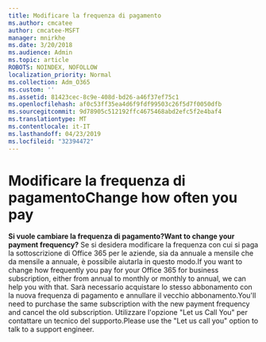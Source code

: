 ```yaml
---
title: Modificare la frequenza di pagamento
ms.author: cmcatee
author: cmcatee-MSFT
manager: mnirkhe
ms.date: 3/20/2018
ms.audience: Admin
ms.topic: article
ROBOTS: NOINDEX, NOFOLLOW
localization_priority: Normal
ms.collection: Adm_O365
ms.custom: ''
ms.assetid: 81423cec-8c9e-408d-bd26-a46f37ef75c1
ms.openlocfilehash: af0c53ff35ea4d6f9fdf99503c26f5d7f0050dfb
ms.sourcegitcommit: 9d78905c512192ffc4675468abd2efc5f2e4baf4
ms.translationtype: MT
ms.contentlocale: it-IT
ms.lasthandoff: 04/23/2019
ms.locfileid: "32394472"
---
```

# <a name="change-how-often-you-pay"></a><span data-ttu-id="6538d-102">Modificare la frequenza di pagamento</span><span class="sxs-lookup"><span data-stu-id="6538d-102">Change how often you pay</span></span>

 <span data-ttu-id="6538d-103">**Si vuole cambiare la frequenza di pagamento?**</span><span class="sxs-lookup"><span data-stu-id="6538d-103">**Want to change your payment frequency?**</span></span> <span data-ttu-id="6538d-104">Se si desidera modificare la frequenza con cui si paga la sottoscrizione di Office 365 per le aziende, sia da annuale a mensile che da mensile a annuale, è possibile aiutarla in questo modo.</span><span class="sxs-lookup"><span data-stu-id="6538d-104">If you want to change how frequently you pay for your Office 365 for business subscription, either from annual to monthly or monthly to annual, we can help you with that.</span></span> <span data-ttu-id="6538d-105">Sarà necessario acquistare lo stesso abbonamento con la nuova frequenza di pagamento e annullare il vecchio abbonamento.</span><span class="sxs-lookup"><span data-stu-id="6538d-105">You'll need to purchase the same subscription with the new payment frequency and cancel the old subscription.</span></span> <span data-ttu-id="6538d-106">Utilizzare l'opzione "Let us Call You" per contattare un tecnico del supporto.</span><span class="sxs-lookup"><span data-stu-id="6538d-106">Please use the "Let us call you" option to talk to a support engineer.</span></span> 
  

